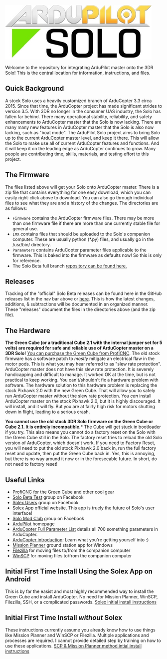 ![Logo](https://github.com/ArduPilot/SoloScripts/blob/master/Misc/APsolo.jpg)

Welcome to the repository for integrating ArduPilot master onto the 3DR Solo! This is the central location for information, instructions, and files. 

Quick Background
----------------
A stock Solo uses a heavily customized branch of ArduCopter 3.3 circa 2015.  Since that time, the ArduCopter project has made significant strides to version 3.5.  With 3DR no longer in the consumer UAS industry, the Solo has fallen far behind.  There many operational stability, reliability, and safety enhancements to ArduCopter master that the Solo is now lacking.  There are many many new features in ArduCopter master that the Solo is also now lacking, such as "boat mode".  The ArduPilot Solo project aims to bring Solo up to the current ArduCopter master level, and keep it there.  This will allow the Solo to make use all of current ArduCopter features and functions.  And it will keep it on the leading edge as ArduCopter continues to grow.  Many people are contributing time, skills, materials, and testing effort to this project.


The Firmware
------------
The files listed above will get your Solo onto ArduCopter master. There is a zip file that contains everything for one easy download, which you can easily right-click above to download.  You can also go through individual files to see what they are and a history of the changes. The directories are as follows:
* `Firmware` contains the ArduCopter firmware files. There may be more than one firmware file if there are more than one currently stable file for general use.
* `IMX` contains files that should be uploaded to the Solo's companion computer.  These are usually python (*.py) files, and usually go in the /usr/bin/ directory.
* `Parameters` contains ArduCopter parameter files applicable to the firmware. This is baked into the firmware as defaults now! So this is only for reference.
* The Solo Beta full branch [repository can be found here.](https://github.com/Pedals2Paddles/ardupilot/tree/solomod-master)

Releases
---------
Tracking of the "official" Solo Beta releases can be found here in the GitHub releases list in the nav bar above or [here](https://github.com/Pedals2Paddles/SoloBeta/releases).  This is how the latest changes, additions, & subtractions will be documented in an organized manner. These "releases" document the files in the directories above (and the zip file).  


The Hardware
------------
**The Green Cube (or a traditional Cube 2.1 with the internal jumper set for 5 volts) are required for safe and reliable use of ArduCopter master on a 3DR Solo!** [You can purchase the Green Cube from ProfiCNC](http://www.proficnc.com/3dr-solo-accessories/79-the-cube.html).  The old stock firmware has a software patch to _mostly_ mitigate an electrical flaw in the motor pods. This is what you may hear referred to as "slew rate protection".  ArduCopter master does not have this slew rate protection.  It is severely handicapping and difficult to manage. It worked OK at the time, but is not practical to keep working. You can't/shouldn't fix a hardware problem with software.  The hardware solution to this hardware problem is replacing the stock Pixhawk 2.0 with the new Green Cube. That will allow you to safely run ArduCopter master without the slew rate protection.  You _can_ install ArduCopter master on the stock Pixhawk 2.0, but it is highly discouraged.  It will install, and it will fly.  But you are at fairly high risk for motors shutting down in flight, leading to a serious crash. 

**You cannot use the old stock 3DR Solo firmware on the Green Cube or Cube 2.1. It is entirely incompatible.*** The Cube will get stuck in bootloader if you try. This also means you cannot do a factory reset on the Solo with the Green Cube still in the Solo. The factory reset tries to reload the old Solo version of ArduCopter, which doesn't work.  If you need to Factory Reset, you will need to put the old stock Pixhawk 2.0 back in, run the full factory reset and update, then put the Green Cube back in. Yes, this is annoying, but there is no way around it now or in the foreseeable future. In short, do not need to factory reset!

Useful Links
------------
* [ProfiCNC](http://www.proficnc.com/3dr-solo-accessories/79-the-cube.html) for the Green Cube and other cool gear
* [Solo Beta Test](https://www.facebook.com/groups/617648671719759/) group on Facebook
* [Solex Users](https://www.facebook.com/groups/176789056089526/) group on Facebook
* [Solex App](http://www.solexapp.com/) official website. This app is truely the future of Solo's user interface!
* [Solo Mod Club](https://www.facebook.com/groups/3DRSOLOModClub/) group on Facebook
* [ArduPilot](http://ardupilot.org/) homepage
* [ArduCopter Full Parameter List](http://ardupilot.org/copter/docs/parameters.html) details all 700 something parameters in ArduCopter.
* [ArduCopter introduction](http://ardupilot.org/copter/docs/introduction.html): Learn what you're getting yourself into :)
* [Mission Planner](http://ardupilot.org/planner/docs/common-install-mission-planner.html) ground station app for Windows
* [Filezilla](https://filezilla-project.org/download.php?type=client) for moving files to/from the companion computer
* [WinSCP](https://winscp.net/eng/download.php) for moving files to/from the companion computer


Initial First Time Install Using the Solex App on Android
----------------------------------------------------------
This is by far the easist and most highly recommended way to install the Green Cube and install ArduCopter. No need for Mission Planner, WinSCP, Filezilla, SSH, or a complicated passwords.
[Solex initial install instructions](../master/Initial_Install_Solex.md)


Initial First Time Install _without_ Solex
-----------------------------------------------
These instructions currently assume you already know how to use things like Mission Planner and WinSCP or Filezilla. Multiple applications and processes are required. I cannot provide detailed step by training on how to use these applications.
[SCP & Mission Planner method intial install instructions](../master/Initial_Install_Other.md)